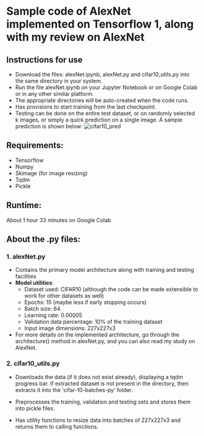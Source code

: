 # Sample code of AlexNet implemented on Tensorflow 1, along with my review on AlexNet

## Instructions for use
- Download the files: alexNet.ipynb, alexNet.py and cifar10_utils.py into the same directory in your system.
- Run the file alexNet.ipynb on your Jupyter Notebook or on Google Colab or in any other similar platform.
- The appropriate directories will be auto-created when the code runs.
- Has provisions to start training from the last checkpoint.
- Testing can be done on the entire test dataset, or on randomly selected k images, or simply a quick prediction on a single image. A sample prediction is shown below:
![cifar10_pred](https://github.com/[sandipan211]/[DL-templates]/blob/[master]/test_pred.png?raw=true)

## Requirements:
- Tensorflow
- Numpy
- Skimage (for image resizing)
- Tqdm
- Pickle

## Runtime: 
About 1 hour 33 minutes on Google Colab

## About the .py files:
### 1. alexNet.py
- Contains the primary model architecture along with training and testing facilities
- **Model utilities**:
   - Dataset used: CIFAR10 (although the code can be made extensible to work for other datasets as well)
   - Epochs: 15 (maybe less if early stopping occurs)
   - Batch size: 64
   - Learning rate: 0.00005
   - Validation data percentage: 10% of the training dataset
   - Input image dimensions: 227x227x3
- For more details on the implemented architecture, go through the architecture() method in alexNet.py, and you can also read my study on AlexNet.

### 2. cifar10_utils.py
- Downloads the data (if it does not exist already), displaying a tqdm progress bar. If extracted dataset is not present in the directory, then extracts it into the 'cifar-10-batches-py' folder.

- Preprocesses the training, validation and testing sets and stores them into pickle files.

- Has utility functions to resize data into batches of 227x227x3 and returns them to calling functions.

